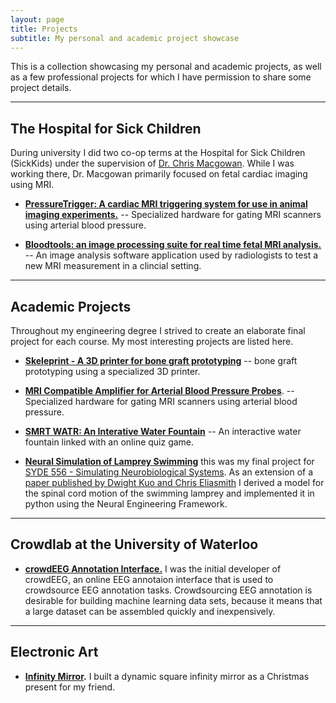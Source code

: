 ```yaml
---
layout: page
title: Projects
subtitle: My personal and academic project showcase
---
```


This is a collection showcasing my personal and academic projects, as well as a few professional projects for which I have permission to share some project details.


---

## The Hospital for Sick Children

During university I did two co-op terms at the Hospital for Sick Children (SickKids) under the supervision of [Dr. Chris Macgowan](http://www.sickkids.ca/AboutSickKids/Directory/People/M/christopher-macgowan-staff-profile.html). While I was working there, Dr. Macgowan primarily focused on fetal cardiac imaging using MRI.

- **[PressureTrigger: A cardiac MRI triggering system for use in animal imaging experiments.](pressuretrigger)** -- Specialized hardware for gating MRI scanners using arterial blood pressure.

- **[Bloodtools: an image processing suite for real time fetal MRI analysis.](bloodtools)** -- An image analysis software application used by radiologists to test a new MRI measurement in a clincial setting.


---

## Academic Projects

Throughout my engineering degree I strived to create an elaborate final project for each course. My most interesting projects are listed here.

- **[Skeleprint - A 3D printer for bone graft prototyping](skeleprint)** -- bone graft prototyping using a specialized 3D printer.

- **[MRI Compatible Amplifier for Arterial Blood Pressure Probes](/pdfs/SYDE_362_IBP_Measurement_System_Final_Report.pdf)**. -- Specialized hardware for gating MRI scanners using arterial blood pressure.

- **[SMRT WATR: An Interative Water Fountain](smrtwatr)** -- An interactive water fountain linked with an online quiz game.

- **[Neural Simulation of Lamprey Swimming](../pdfs/LampreySwimming.pdf)** this was my final project for [SYDE 556 - Simulating Neurobiological Systems](http://compneuro.uwaterloo.ca/courses/syde-750.html). As an extension of a [paper published by Dwight Kuo and Chris Eliasmith](http://arts.uwaterloo.ca/~celiasmi/Papers/kuo.eliasmith.2004.zebrafish%20swimming.neuroc.pdf) I derived a model for the spinal cord motion of the swimming lamprey and implemented it in python using the Neural Engineering Framework.


---

## Crowdlab at the University of Waterloo

- **[crowdEEG Annotation Interface.](http://crowdeeg.ca/)** I was the initial developer of crowdEEG, an online EEG annotaion interface that is used to crowdsource EEG annotation tasks. Crowdsourcing EEG annotation is desirable for building machine learning data sets, because it means that a large dataset can be assembled quickly and inexpensively.


---

## Electronic Art

- **[Infinity Mirror](infinitymirror).** I built a dynamic square infinity mirror as a Christmas present for my friend.